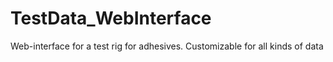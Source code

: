 # TestData_WebInterface
Web-interface for a test rig for adhesives. Customizable for all kinds of data
